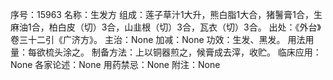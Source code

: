 序号：15963
名称：生发方
组成：莲子草汁1大升，熊白脂1大合，猪鬐膏1合，生麻油1合，柏白皮（切）3合，山韭根（切）3合，瓦衣（切）3合。
出处：《外台》卷三十二引《广济方》。
主治：None
加减：None
功效：生发、黑发。
用法用量：每欲梳头涂之。
制备方法：上以铜器煎之，候膏成去滓，收贮。
临床应用：None
各家论述：None
用药禁忌：None
附注：None
